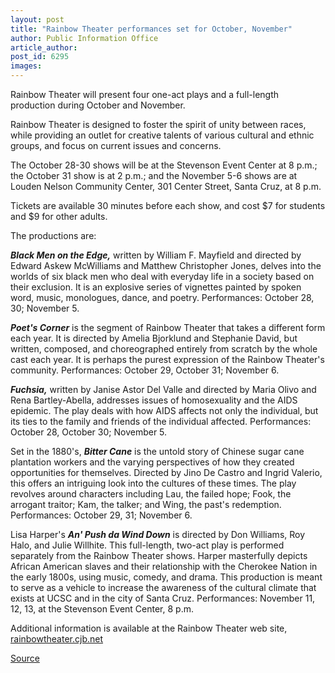 ```yaml
---
layout: post
title: "Rainbow Theater performances set for October, November"
author: Public Information Office
article_author: 
post_id: 6295
images:
---
```


<a name="content" id="content"></a>
<p>
  Rainbow Theater will present four one-act plays and a full-length production during October and November.
</p>
<p>
  Rainbow Theater is designed to foster the spirit of unity between races, while providing an outlet for creative talents of various cultural and ethnic groups, and focus on current issues and concerns.
</p>
<p>
  The October 28-30 shows will be at the Stevenson Event Center at 8 p.m.; the October 31 show is at 2 p.m.; and the November 5-6 shows are at Louden Nelson Community Center, 301 Center Street, Santa Cruz, at 8 p.m.
</p>
<p>
  Tickets are available 30 minutes before each show, and cost $7 for students and $9 for other adults.
</p>
<p>
  The productions are:
</p>
<p>
  <i><b>Black Men on the Edge,</b></i> written by William F. Mayfield and directed by Edward Askew McWilliams and Matthew Christopher Jones, delves into the worlds of six black men who deal with everyday life in a society based on their exclusion. It is an explosive series of vignettes painted by spoken word, music, monologues, dance, and poetry. Performances: October 28, 30; November 5.
</p>
<p>
  <i><b>Poet's Corner</b></i> is the segment of Rainbow Theater that takes a different form each year. It is directed by Amelia Bjorklund and Stephanie David, but written, composed, and choreographed entirely from scratch by the whole cast each year. It is perhaps the purest expression of the Rainbow Theater's community. Performances: October 29, October 31; November 6.
</p>
<p>
  <i><b>Fuchsia,</b></i> written by Janise Astor Del Valle and directed by Maria Olivo and Rena Bartley-Abella, addresses issues of homosexuality and the AIDS epidemic. The play deals with how AIDS affects not only the individual, but its ties to the family and friends of the individual affected. Performances: October 28, October 30; November 5.
</p>
<p>
  Set in the 1880's, <i><b>Bitter Cane</b></i> is the untold story of Chinese sugar cane plantation workers and the varying perspectives of how they created opportunities for themselves. Directed by Jino De Castro and Ingrid Valerio, this offers an intriguing look into the cultures of these times. The play revolves around characters including Lau, the failed hope; Fook, the arrogant traitor; Kam, the talker; and Wing, the past's redemption. Performances: October 29, 31; November 6.
</p>
<p>
  Lisa Harper's <b><i>An' Push da Wind Down</i></b> is directed by Don Williams, Roy Halo, and Julie Willhite. This full-length, two-act play is performed separately from the Rainbow Theater shows. Harper masterfully depicts African American slaves and their relationship with the Cherokee Nation in the early 1800s, using music, comedy, and drama. This production is meant to serve as a vehicle to increase the awareness of the cultural climate that exists at UCSC and in the city of Santa Cruz. Performances: November 11, 12, 13, at the Stevenson Event Center, 8 p.m.
</p>
<p>
  Additional information is available at the Rainbow Theater web site, <a href="http://rainbowtheater.cjb.net%20">rainbowtheater.cjb.net</a>
</p>
<p><a href="http://www1.ucsc.edu/currents/04-05/10-25/rainbow.asp" title="Permalink to rainbow">Source</a></p>

